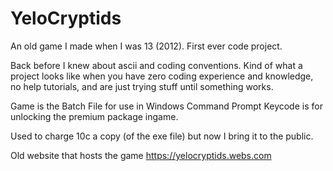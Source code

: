 # YeloCryptids
 An old game I made when I was 13 (2012). First ever code project.


Back before I knew about ascii and coding conventions.
Kind of what a project looks like when you have zero coding experience and knowledge, no help tutorials, and are just trying stuff until something works.

Game is the Batch File for use in Windows Command Prompt
Keycode is for unlocking the premium package ingame.

Used to charge 10c a copy (of the exe file) but now I bring it to the public. 

Old website that hosts the game
https://yelocryptids.webs.com
